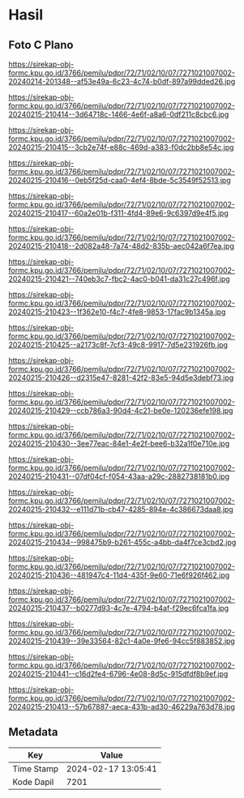 # Hasil

## Foto C Plano

https://sirekap-obj-formc.kpu.go.id/3766/pemilu/pdpr/72/71/02/10/07/7271021007002-20240214-201348--af53e49a-6c23-4c74-b0df-897a99dded26.jpg

https://sirekap-obj-formc.kpu.go.id/3766/pemilu/pdpr/72/71/02/10/07/7271021007002-20240215-210414--3d64718c-1466-4e6f-a8a6-0df211c8cbc6.jpg

https://sirekap-obj-formc.kpu.go.id/3766/pemilu/pdpr/72/71/02/10/07/7271021007002-20240215-210415--3cb2e74f-e88c-469d-a383-f0dc2bb8e54c.jpg

https://sirekap-obj-formc.kpu.go.id/3766/pemilu/pdpr/72/71/02/10/07/7271021007002-20240215-210416--0eb5f25d-caa0-4ef4-8bde-5c3549f52513.jpg

https://sirekap-obj-formc.kpu.go.id/3766/pemilu/pdpr/72/71/02/10/07/7271021007002-20240215-210417--60a2e01b-f311-4fd4-89e6-9c6397d9e4f5.jpg

https://sirekap-obj-formc.kpu.go.id/3766/pemilu/pdpr/72/71/02/10/07/7271021007002-20240215-210418--2d082a48-7a74-48d2-835b-aec042a6f7ea.jpg

https://sirekap-obj-formc.kpu.go.id/3766/pemilu/pdpr/72/71/02/10/07/7271021007002-20240215-210421--740eb3c7-fbc2-4ac0-b041-da31c27c496f.jpg

https://sirekap-obj-formc.kpu.go.id/3766/pemilu/pdpr/72/71/02/10/07/7271021007002-20240215-210423--1f362e10-f4c7-4fe8-9853-17fac9b1345a.jpg

https://sirekap-obj-formc.kpu.go.id/3766/pemilu/pdpr/72/71/02/10/07/7271021007002-20240215-210425--a2173c8f-7cf3-49c8-9917-7d5e231926fb.jpg

https://sirekap-obj-formc.kpu.go.id/3766/pemilu/pdpr/72/71/02/10/07/7271021007002-20240215-210426--d2315e47-8281-42f2-83e5-94d5e3debf73.jpg

https://sirekap-obj-formc.kpu.go.id/3766/pemilu/pdpr/72/71/02/10/07/7271021007002-20240215-210429--ccb786a3-90d4-4c21-be0e-120236efe198.jpg

https://sirekap-obj-formc.kpu.go.id/3766/pemilu/pdpr/72/71/02/10/07/7271021007002-20240215-210430--3ee77eac-84e1-4e2f-bee6-b32a1f0e710e.jpg

https://sirekap-obj-formc.kpu.go.id/3766/pemilu/pdpr/72/71/02/10/07/7271021007002-20240215-210431--07df04cf-f054-43aa-a29c-2882738181b0.jpg

https://sirekap-obj-formc.kpu.go.id/3766/pemilu/pdpr/72/71/02/10/07/7271021007002-20240215-210432--e111d71b-cb47-4285-894e-4c386673daa8.jpg

https://sirekap-obj-formc.kpu.go.id/3766/pemilu/pdpr/72/71/02/10/07/7271021007002-20240215-210434--998475b9-b261-455c-a4bb-da4f7ce3cbd2.jpg

https://sirekap-obj-formc.kpu.go.id/3766/pemilu/pdpr/72/71/02/10/07/7271021007002-20240215-210436--481947c4-11d4-435f-9e60-71e6f926f462.jpg

https://sirekap-obj-formc.kpu.go.id/3766/pemilu/pdpr/72/71/02/10/07/7271021007002-20240215-210437--b0277d93-4c7e-4794-b4af-f29ec6fca1fa.jpg

https://sirekap-obj-formc.kpu.go.id/3766/pemilu/pdpr/72/71/02/10/07/7271021007002-20240215-210439--39e33564-82c1-4a0e-9fe6-94cc5f883852.jpg

https://sirekap-obj-formc.kpu.go.id/3766/pemilu/pdpr/72/71/02/10/07/7271021007002-20240215-210441--c16d2fe4-6796-4e08-8d5c-915dfdf8b9ef.jpg

https://sirekap-obj-formc.kpu.go.id/3766/pemilu/pdpr/72/71/02/10/07/7271021007002-20240215-210413--57b67887-aeca-431b-ad30-46229a763d78.jpg


## Metadata

| Key        | Value               |
| ---------- | ------------------- |
| Time Stamp | 2024-02-17 13:05:41 |
| Kode Dapil | 7201                |



